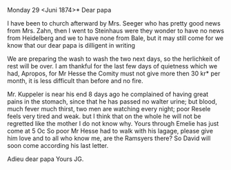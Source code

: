  Monday 29 <Juni 1874>*
Dear papa

I have been to church afterward by Mrs. Seeger who has pretty good news from Mrs. Zahn, then I went to Steinhaus were they wonder to have no news from Heidelberg and we to have none from Bale, but it may still come for we know that our dear papa is dilligent in writing

We are preparing the wash to wash the two next days, so the herlichkeit of rest will be over. I am thankful for the last few days of quietness which we had, Apropos, for Mr Hesse the Comity must not give more then 30 kr* per month, it is less difficult than before and no fire.

Mr. Kuppeler is near his end 8 days ago he complained of having great pains in the stomach, since that he has passed no walter urine; but blood, much fever much thirst, two men are watching every night; poor Resele feels very tired and weak. but I think that on the whole he will not be regretted like the mother I do not know why. Yours through Emelie has just come at 5 Oc So poor Mr Hesse had to walk with his lagage, please give him love and to all who know me, are the Ramsyers there? So David will soon come according his last letter.

 Adieu dear papa
 Yours JG.
